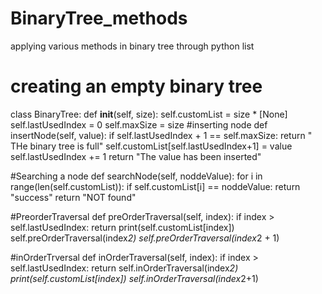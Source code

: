 # BinaryTree_methods
applying various methods in binary tree through  python list
# creating an empty binary tree
class BinaryTree:
    def __init__(self, size):
        self.customList = size * [None]
        self.lastUsedIndex = 0
        self.maxSize = size
#inserting node
    def insertNode(self, value):
        if self.lastUsedIndex + 1 == self.maxSize:
            return " THe binary tree is full"
        self.customList[self.lastUsedIndex+1] = value
        self.lastUsedIndex += 1
        return "The value has been inserted"

#Searching a node
    def searchNode(self, noddeValue):
        for i in range(len(self.customList)):
            if self.customList[i] == noddeValue:
                return "success"
        return "NOT found"

#PreorderTraversal 
    def preOrderTraversal(self, index):
        if index > self.lastUsedIndex:
            return
        print(self.customList[index])
        self.preOrderTraversal(index*2)
        self.preOrderTraversal(index*2 + 1)

#inOrderTrversal
    def inOrderTraversal(self, index):
        if index > self.lastUsedIndex:
            return
        self.inOrderTraversal(index*2)
        print(self.customList[index])
        self.inOrderTraversal(index*2+1)   
        

